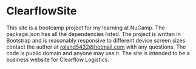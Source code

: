 # ClearflowSite
This site is a bootcamp project for my learning at NuCamp.
The package.json has all the dependencies listed.
The project is written in Bootstrap and is reasonably responsive to different device screen sizes.
contact the author at roland5432@hotmail.com with any questions.
The code is public domain and anyone may use it.
The site is intended to be a business website for Clearflow Logistics.
